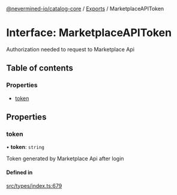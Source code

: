 [@nevermined-io/catalog-core](../README.md) / [Exports](../modules.md) / MarketplaceAPIToken

# Interface: MarketplaceAPIToken

Authorization needed to request to Marketplace Api

## Table of contents

### Properties

- [token](MarketplaceAPIToken.md#token)

## Properties

### token

• **token**: `string`

Token generated by Marketplace Api after login

#### Defined in

[src/types/index.ts:679](https://github.com/nevermined-io/components-catalog/blob/58f6e93/lib/src/types/index.ts#L679)

